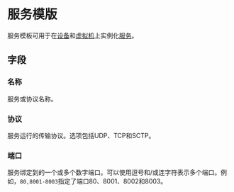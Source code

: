 # 服务模版

服务模板可用于在[设备](../dcim/device.md)和[虚拟机](../virtualization/virtualmachine.md)上实例化[服务](./service.md)。

## 字段

### 名称

服务或协议名称。

### 协议

服务运行的传输协议。选项包括UDP、TCP和SCTP。

### 端口

服务绑定到的一个或多个数字端口。可以使用逗号和/或连字符表示多个端口。例如，`80,8001-8003`指定了端口80、8001、8002和8003。
